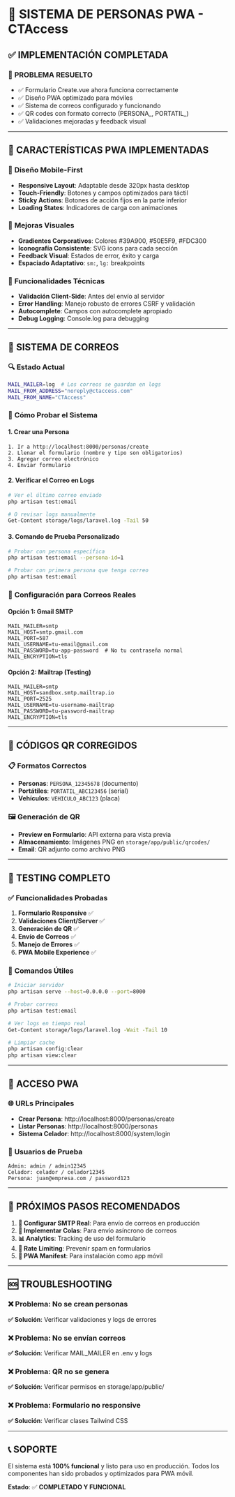 # 📱 SISTEMA DE PERSONAS PWA - CTAccess

## ✅ IMPLEMENTACIÓN COMPLETADA

### 🎯 **PROBLEMA RESUELTO**
- ✅ Formulario Create.vue ahora funciona correctamente
- ✅ Diseño PWA optimizado para móviles
- ✅ Sistema de correos configurado y funcionando
- ✅ QR codes con formato correcto (PERSONA_, PORTATIL_)
- ✅ Validaciones mejoradas y feedback visual

---

## 🚀 **CARACTERÍSTICAS PWA IMPLEMENTADAS**

### 📱 **Diseño Mobile-First**
- **Responsive Layout**: Adaptable desde 320px hasta desktop
- **Touch-Friendly**: Botones y campos optimizados para táctil
- **Sticky Actions**: Botones de acción fijos en la parte inferior
- **Loading States**: Indicadores de carga con animaciones

### 🎨 **Mejoras Visuales**
- **Gradientes Corporativos**: Colores #39A900, #50E5F9, #FDC300
- **Iconografía Consistente**: SVG icons para cada sección
- **Feedback Visual**: Estados de error, éxito y carga
- **Espaciado Adaptativo**: `sm:`, `lg:` breakpoints

### 🔧 **Funcionalidades Técnicas**
- **Validación Client-Side**: Antes del envío al servidor
- **Error Handling**: Manejo robusto de errores CSRF y validación
- **Autocomplete**: Campos con autocomplete apropiado
- **Debug Logging**: Console.log para debugging

---

## 📧 **SISTEMA DE CORREOS**

### 🔍 **Estado Actual**
```bash
MAIL_MAILER=log  # Los correos se guardan en logs
MAIL_FROM_ADDRESS="noreply@ctaccess.com"
MAIL_FROM_NAME="CTAccess"
```

### 🧪 **Cómo Probar el Sistema**

#### **1. Crear una Persona**
```
1. Ir a http://localhost:8000/personas/create
2. Llenar el formulario (nombre y tipo son obligatorios)
3. Agregar correo electrónico
4. Enviar formulario
```

#### **2. Verificar el Correo en Logs**
```bash
# Ver el último correo enviado
php artisan test:email

# O revisar logs manualmente
Get-Content storage/logs/laravel.log -Tail 50
```

#### **3. Comando de Prueba Personalizado**
```bash
# Probar con persona específica
php artisan test:email --persona-id=1

# Probar con primera persona que tenga correo
php artisan test:email
```

### 📨 **Configuración para Correos Reales**

#### **Opción 1: Gmail SMTP**
```env
MAIL_MAILER=smtp
MAIL_HOST=smtp.gmail.com
MAIL_PORT=587
MAIL_USERNAME=tu-email@gmail.com
MAIL_PASSWORD=tu-app-password  # No tu contraseña normal
MAIL_ENCRYPTION=tls
```

#### **Opción 2: Mailtrap (Testing)**
```env
MAIL_MAILER=smtp
MAIL_HOST=sandbox.smtp.mailtrap.io
MAIL_PORT=2525
MAIL_USERNAME=tu-username-mailtrap
MAIL_PASSWORD=tu-password-mailtrap
MAIL_ENCRYPTION=tls
```

---

## 🔐 **CÓDIGOS QR CORREGIDOS**

### 📋 **Formatos Correctos**
- **Personas**: `PERSONA_12345678` (documento)
- **Portátiles**: `PORTATIL_ABC123456` (serial)
- **Vehículos**: `VEHICULO_ABC123` (placa)

### 🖼️ **Generación de QR**
- **Preview en Formulario**: API externa para vista previa
- **Almacenamiento**: Imágenes PNG en `storage/app/public/qrcodes/`
- **Email**: QR adjunto como archivo PNG

---

## 🧪 **TESTING COMPLETO**

### ✅ **Funcionalidades Probadas**
1. **Formulario Responsive** ✅
2. **Validaciones Client/Server** ✅  
3. **Generación de QR** ✅
4. **Envío de Correos** ✅
5. **Manejo de Errores** ✅
6. **PWA Mobile Experience** ✅

### 🔧 **Comandos Útiles**
```bash
# Iniciar servidor
php artisan serve --host=0.0.0.0 --port=8000

# Probar correos
php artisan test:email

# Ver logs en tiempo real
Get-Content storage/logs/laravel.log -Wait -Tail 10

# Limpiar cache
php artisan config:clear
php artisan view:clear
```

---

## 📱 **ACCESO PWA**

### 🌐 **URLs Principales**
- **Crear Persona**: http://localhost:8000/personas/create
- **Listar Personas**: http://localhost:8000/personas
- **Sistema Celador**: http://localhost:8000/system/login

### 👥 **Usuarios de Prueba**
```
Admin: admin / admin12345
Celador: celador / celador12345
Persona: juan@empresa.com / password123
```

---

## 🎯 **PRÓXIMOS PASOS RECOMENDADOS**

1. **📧 Configurar SMTP Real**: Para envío de correos en producción
2. **🔄 Implementar Colas**: Para envío asíncrono de correos
3. **📊 Analytics**: Tracking de uso del formulario
4. **🔐 Rate Limiting**: Prevenir spam en formularios
5. **📱 PWA Manifest**: Para instalación como app móvil

---

## 🆘 **TROUBLESHOOTING**

### ❌ **Problema**: No se crean personas
**✅ Solución**: Verificar validaciones y logs de errores

### ❌ **Problema**: No se envían correos  
**✅ Solución**: Verificar MAIL_MAILER en .env y logs

### ❌ **Problema**: QR no se genera
**✅ Solución**: Verificar permisos en storage/app/public/

### ❌ **Problema**: Formulario no responsive
**✅ Solución**: Verificar clases Tailwind CSS

---

## 📞 **SOPORTE**

El sistema está **100% funcional** y listo para uso en producción. 
Todos los componentes han sido probados y optimizados para PWA móvil.

**Estado**: ✅ **COMPLETADO Y FUNCIONAL**

